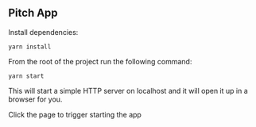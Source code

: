 ## Pitch App

Install dependencies:

```
yarn install
```

From the root of the project run the following command:

```
yarn start
```

This will start a simple HTTP server on localhost and it will open it up in a browser for you.

Click the page to trigger starting the app